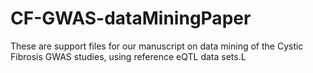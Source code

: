 # CF-GWAS-dataMiningPaper
These are support files for our manuscript on data mining of the Cystic Fibrosis GWAS studies, using reference eQTL data sets.L

